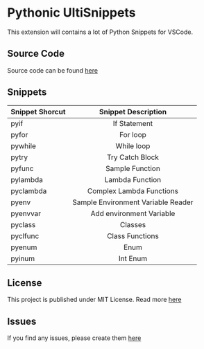 # Pythonic UltiSnippets

This extension will contains a lot of Python Snippets for VSCode.

## Source Code

Source code can be found [here](https://github.com/vaisakh-cob/pythonic-snippets.git)

## Snippets

| Snippet Shorcut  |              Snippet Description               |
|------------------|:----------------------------------------------:|
|      pyif        |                If Statement                    |
|      pyfor       |                  For loop                      |
|      pywhile     |                 While loop                     |
|      pytry       |               Try Catch Block                  |
|      pyfunc      |               Sample Function                  |
|      pylambda    |               Lambda Function                  |
|      pyclambda   |           Complex Lambda Functions             |
|      pyenv       |        Sample Environment Variable Reader      |
|      pyenvvar    |            Add environment Variable            |
|      pyclass     |                  Classes                       |
|      pyclfunc    |              Class Functions                   |
|      pyenum      |                    Enum                        |
|      pyinum      |                  Int Enum                      |


## License

This project is published under MIT License. Read more [here](./LICENSE)

## Issues

If you find any issues, please create them [here](https://github.com/EliazBobadilla/Python-UltiSnippets-VSCode-Extension/issues)
